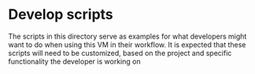 Develop scripts
==================
The scripts in this directory serve as examples for what developers might want
to do when using this VM in their workflow. It is expected that these scripts
will need to be customized, based on the project and specific functionality
the developer is working on

